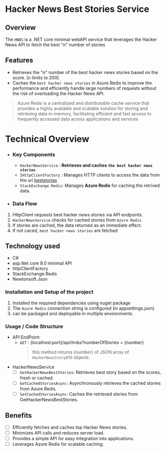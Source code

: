 # Hacker News Best Stories Service
## Overview
 The `HNBS` is a .NET core minimal webAPI service that leverages the Hacker News API to fetch the best "n" number of stories
## Features
 - Retrieves the "n" number of the best hacker news stories based on the score. [n limits to 200]
 - Caches the `best hacker news stories` in Azure Redis  to improve the performance and efficiently handle large numbers of requests
without the risk of overloading the Hacker News API.
> Azure Redis is a centralized and distributable cache service that provides a highly available and scalable solution for storing and retrieving data in-memory, facilitating efficient and fast access to frequently accessed data across applications and services

# Technical Overview
 - ### **Key Components**
	-  `HackerNewsService` : **Retrieves and caches `the best hacker news stories`**
	- `IHttpClientFactory` : Manages HTTP clients to access the data from the uri [beststories](https://hacker-news.firebaseio.com/v0/beststories.json)
	- `StackExchange.Redis`: Manages **Azure Redis** for caching the retrived data.
- ### **Data Flow**
1. HttpClient requests best hacker news stories via API endpoints.
1. `HackerNewsService` checks for cached stories from `Azure Redis`
1. If stories are cached, the data returned as an immediate effect.
1. If not caced, `best hacker news stories` are fetched  

## **Technology used**
- C#
- asp.Net core 8.0 minimal API
- httpClientFactory
- StackExchange.Redis
- Newtonsoft.Json
### Installation and Setup of the project
1. Installed the required dependancies using nuget package
1. The `Azure Redis` connection string is configured (in appsettings.json)
1. can be packaged and deployable in multiple environments.

### Usage / Code Structure
- API EndPoint:
  - ``GET`` : {localhost:port}/api/hnbs?numberOfStories = \{number}
	 > this method returns \{number} of JSON array of `HackerNewsStoryDTO` objects.
- HackerNewsService
   - [ ] `GetHackerNewsBestStories`: Retrieves best story based on the scores, fresh or cached.
   - [ ] `GetCachedStoriesAsync`: Asynchronously retrieves the cached stories from Azure Redis. 
   - [ ] `SetCachedStoriesAsync`: Caches the retrieved  stories from GetHackerNewsBestStories.
## Benefits

- [ ] Efficiently fetches and caches top Hacker News stories.
- [ ] Minimizes API calls and reduces server load.
- [ ] Provides a simple API for easy integration into applications.
- [ ] Leverages Azure Redis for scalable caching.
